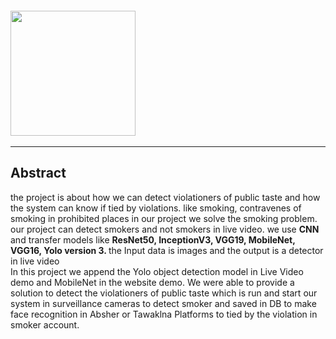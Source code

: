 
<pre>
<img src="https://user-images.githubusercontent.com/88141348/150645885-f1fc0657-60e6-4838-8f7e-ce9e56e98a0f.png" width="200" heigh="176" />                                                    <img src="https://user-images.githubusercontent.com/93095814/147146554-404c3210-b275-4c76-875a-a912cf9735a8.png" width="350" heigh="320" margin="269"/> 
</pre>
<hr>

<h2> Abstract</h2>

the project is about how we can detect violationers of public taste and how the system can know if tied by violations.
 like smoking, contravenes of smoking in prohibited places
in our project we solve the smoking problem. 
our project can detect smokers and not smokers in live video.
we use <b>CNN</b> and transfer models like <b> ResNet50, InceptionV3, VGG19, MobileNet, VGG16, Yolo version 3. </b>
the Input data is images and the output is a detector in live video  
In this project we append the Yolo object detection model in Live Video demo and MobileNet in the website demo. 
We were able to provide a solution to detect the violationers of public taste which is run and start our system in surveillance cameras to detect smoker and saved in DB to make face recognition in Absher or Tawaklna Platforms to tied by the violation in smoker account.


